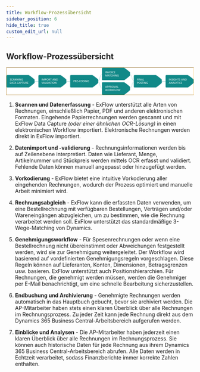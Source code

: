 ```yaml
---
title: Workflow-Prozessübersicht
sidebar_position: 6
hide_title: true
custom_edit_url: null
---
```

## Workflow-Prozessübersicht

![Workflow Precess Overview](../../images/workflow-process-overview-001.png)

1. **Scannen und Datenerfassung** - ExFlow unterstützt alle Arten von Rechnungen, einschließlich Papier, PDF und anderen elektronischen Formaten. Eingehende Papierrechnungen werden gescannt und mit ExFlow Data Capture *(oder einer ähnlichen OCR-Lösung)* in einen elektronischen Workflow importiert. Elektronische Rechnungen werden direkt in ExFlow importiert.

2. **Datenimport und -validierung** - Rechnungsinformationen werden bis auf Zeilenebene interpretiert. Daten wie Lieferant, Menge, Artikelnummer und Stückpreis werden mittels OCR erfasst und validiert. Fehlende Daten können manuell angepasst oder hinzugefügt werden.

3. **Vorkodierung** - ExFlow bietet eine intuitive Vorkodierung aller eingehenden Rechnungen, wodurch der Prozess optimiert und manuelle Arbeit minimiert wird.

4. **Rechnungsabgleich** - ExFlow kann die erfassten Daten verwenden, um eine Bestellrechnung mit verfügbaren Bestellungen, Verträgen und/oder Wareneingängen abzugleichen, um zu bestimmen, wie die Rechnung verarbeitet werden soll. ExFlow unterstützt das standardmäßige 3-Wege-Matching von Dynamics.

5. **Genehmigungsworkflow** - Für Spesenrechnungen oder wenn eine Bestellrechnung nicht übereinstimmt oder Abweichungen festgestellt werden, wird sie zur Genehmigung weitergeleitet. Der Workflow wird basierend auf vordefinierten Genehmigungsregeln vorgeschlagen. Diese Regeln können auf Lieferanten, Konten, Dimensionen, Betragsgrenzen usw. basieren. ExFlow unterstützt auch Positionshierarchien. Für Rechnungen, die genehmigt werden müssen, werden die Genehmiger per E-Mail benachrichtigt, um eine schnelle Bearbeitung sicherzustellen.

6. **Endbuchung und Archivierung** - Genehmigte Rechnungen werden automatisch in das Hauptbuch gebucht, bevor sie archiviert werden. Die AP-Mitarbeiter haben stets einen klaren Überblick über alle Rechnungen im Rechnungsprozess. Zu jeder Zeit kann jede Rechnung direkt aus dem Dynamics 365 Business Central-Arbeitsbereich aufgerufen werden.

7. **Einblicke und Analysen** - Die AP-Mitarbeiter haben jederzeit einen klaren Überblick über alle Rechnungen im Rechnungsprozess. Sie können auch historische Daten für jede Rechnung aus ihrem Dynamics 365 Business Central-Arbeitsbereich abrufen. Alle Daten werden in Echtzeit verarbeitet, sodass Finanzberichte immer korrekte Zahlen enthalten.
